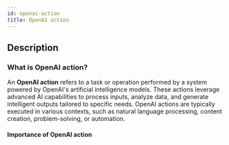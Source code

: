 ```yaml
---
id: openai-action
title: OpenAI action
---
```


## Description

### What is OpenAI action?
An **OpenAI action** refers to a task or operation performed by a system powered by OpenAI's artificial intelligence models. These actions leverage advanced AI capabilities to process inputs, analyze data, and generate intelligent outputs tailored to specific needs. OpenAI actions are typically executed in various contexts, such as natural language processing, content creation, problem-solving, or automation.

#### Importance of OpenAI action